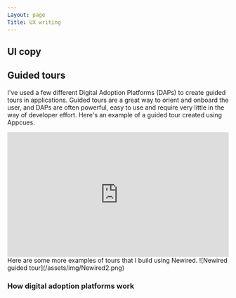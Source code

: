 ```yaml
---
Layout: page
Title: UX writing
---
```

## UI copy 
## Guided tours
I've used a few different Digital Adoption Platforms (DAPs) to create guided tours in applications. 
Guided tours are a great way to orient and onboard the user, and DAPs are often powerful, easy to use and require very little in the way of developer effort. 
Here's an example of a guided tour created using Appcues. 
<div style="padding:56.25% 0 0 0;position:relative;"><iframe src="https://player.vimeo.com/video/378576478?h=c6a272389d&amp;badge=0&amp;autopause=0&amp;player_id=0&amp;app_id=58479" frameborder="0" allow="autoplay; fullscreen; picture-in-picture" allowfullscreen style="position:absolute;top:0;left:0;width:100%;height:100%;" title="UA dh live video"></iframe></div><script src="https://player.vimeo.com/api/player.js"></script>
Here are some more examples of tours that I build using Newired. 
![Newired guided tour](/assets/img/Newired2.png)

### How digital adoption platforms work 

